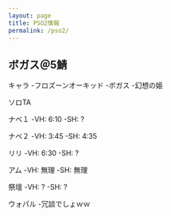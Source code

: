 ```yaml
---
layout: page
title: PSO2情報
permalink: /pso2/
---
```


ボガス＠5鯖
---

キャラ
-フロズーンオーキッド
-ボガス
-幻想の姫

ソロTA

ナベ１
-VH: 6:10
-SH: ?

ナベ２
-VH: 3:45
-SH: 4:35

リリ
-VH: 6:30
-SH: ?

アム
-VH: 無理
-SH: 無理

祭壇
-VH: ?
-SH: ?

ウォパル
-冗談でしょｗｗ
